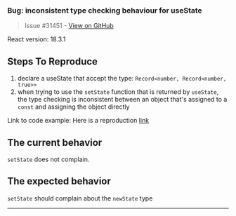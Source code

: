 ### Bug: inconsistent type checking behaviour for useState

> Issue #31451 - [View on GitHub](https://github.com/facebook/react/issues/31451)

<!--
  Please provide a clear and concise description of what the bug is. Include
  screenshots if needed. Please test using the latest version of the relevant
  React packages to make sure your issue has not already been fixed.
-->

React version: 18.3.1

## Steps To Reproduce

1. declare a useState that accept the type: `Record<number, Record<number, true>>` 
2. when trying to use the `setState` function that is returned by `useState`, the type checking is inconsistent between an object that's assigned to a `const` and assigning the object directly 


<!--
  Your bug will get fixed much faster if we can run your code and it doesn't
  have dependencies other than React. Issues without reproduction steps or
  code examples may be immediately closed as not actionable.
-->

Link to code example:
Here is a reproduction [link](https://codesandbox.io/p/sandbox/fv2njd)

<!--
  Please provide a CodeSandbox (https://codesandbox.io/s/new), a link to a
  repository on GitHub, or provide a minimal code example that reproduces the
  problem. You may provide a screenshot of the application if you think it is
  relevant to your bug report. Here are some tips for providing a minimal
  example: https://stackoverflow.com/help/mcve.
-->

## The current behavior

`setState` does not complain. 

## The expected behavior

`setState` should complain about the `newState` type


---

